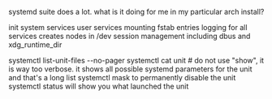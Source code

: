systemd suite does a lot. what is it doing for me in my particular arch install?

init
system services
user services
mounting fstab entries
logging for all services
creates nodes in /dev
session management including dbus and xdg_runtime_dir

systemctl list-unit-files --no-pager
systemctl cat unit # do not use "show", it is way too verbose. it shows all possible systemd parameters for the unit and that's a long list
systemctl mask to permanently disable the unit
systemctl status will show you what launched the unit